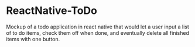 # ReactNative-ToDo
Mockup of a todo application in react native that would let a user input a list of to do items, check them off when done, and eventually delete all finished items with one button.
